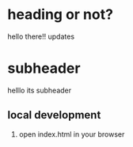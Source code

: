 # heading or not?
hello there!!
updates
 # subheader
 helllo its subheader

 ## local development

 1. open index.html in your browser